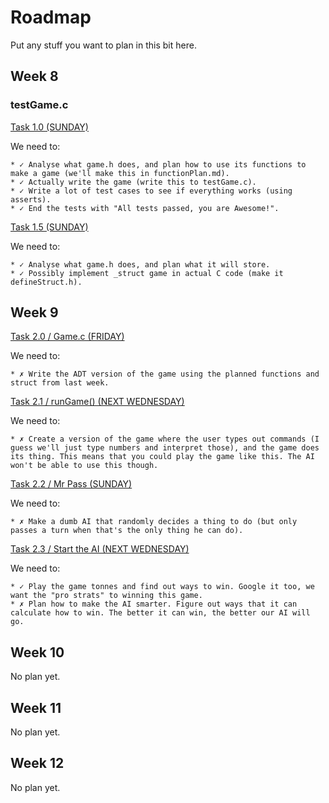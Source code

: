 # Roadmap
Put any stuff you want to plan in this bit here.

## Week 8
### testGame.c
[Task 1.0 (SUNDAY)](https://www.openlearning.com/courses/enhancedcomputing/Activities/TestgameC)

We need to:

	* ✓ Analyse what game.h does, and plan how to use its functions to make a game (we'll make this in functionPlan.md).
	* ✓ Actually write the game (write this to testGame.c).
	* ✓ Write a lot of test cases to see if everything works (using asserts).
	* ✓ End the tests with "All tests passed, you are Awesome!".

[Task 1.5 (SUNDAY)](https://www.openlearning.com/courses/enhancedcomputing/Activities/DesignTheStructGameInGameC)

We need to:

	* ✓ Analyse what game.h does, and plan what it will store.
	* ✓ Possibly implement _struct game in actual C code (make it defineStruct.h).

## Week 9

[Task 2.0 / Game.c (FRIDAY)](https://www.openlearning.com/courses/enhancedcomputing/Activities/GameC)

We need to:

	* ✗ Write the ADT version of the game using the planned functions and struct from last week.
	
[Task 2.1 / runGame() (NEXT WEDNESDAY)](https://www.openlearning.com/courses/enhancedcomputing/Activities/RungameFunction)

We need to:

	* ✗ Create a version of the game where the user types out commands (I guess we'll just type numbers and interpret those), and the game does its thing. This means that you could play the game like this. The AI won't be able to use this though.
	
[Task 2.2 / Mr Pass (SUNDAY)](https://www.openlearning.com/courses/enhancedcomputing/Activities/MrPass)

We need to:

	* ✗ Make a dumb AI that randomly decides a thing to do (but only passes a turn when that's the only thing he can do).

[Task 2.3 / Start the AI (NEXT WEDNESDAY)](https://www.openlearning.com/courses/enhancedcomputing/Activities/StartTheMechanicalTurk)

We need to:

 	* ✓ Play the game tonnes and find out ways to win. Google it too, we want the "pro strats" to winning this game.
	* ✗ Plan how to make the AI smarter. Figure out ways that it can calculate how to win. The better it can win, the better our AI will go.

## Week 10

No plan yet.

## Week 11

No plan yet.

## Week 12

No plan yet.
